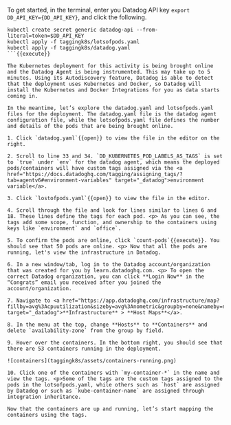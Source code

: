 
To get started, in the terminal, enter you Datadog API key `export DD_API_KEY={DD_API_KEY}`, and click the following.

```
kubectl create secret generic datadog-api --from-literal=token=$DD_API_KEY
kubectl apply -f taggingk8s/lotsofpods.yaml
kubectl apply -f taggingk8s/datadog.yaml
```{{execute}}

The Kubernetes deployment for this activity is being brought online and the Datadog Agent is being instrumented. This may take up to 5 minutes. Using its Autodiscovery feature, Datadog is able to detect that the deployment uses Kubernetes and Docker, so Datadog will install the Kubernetes and Docker Integrations for you as data starts coming in. 

In the meantime, let’s explore the datadog.yaml and lotsofpods.yaml files for the deployment. The datadog.yaml file is the datadog agent configuration file, while the lotsofpods.yaml file defines the number and details of the pods that are being brought online.

1. Click `datadog.yaml`{{open}} to view the file in the editor on the right.

2. Scroll to line 33 and 34. `DD_KUBERNETES_POD_LABELS_AS_TAGS` is set to `true` under `env` for the datadog agent, which means the deployed pods/containers will have custom tags assigned via the <a href="https://docs.datadoghq.com/tagging/assigning_tags/?tab=agentv6#environment-variables" target="_datadog">environment variable</a>.

3. Click `lostofpods.yaml`{{open}} to view the file in the editor.

4. Scroll through the file and look for lines similar to lines 6 and 18. These lines define the tags for each pod. <p> As you can see, the tags add some scope, function, and ownership to the containers using keys like `environment` and `office`.

5. To confirm the pods are online, click `count-pods`{{execute}}. You should see that 50 pods are online. <p> Now that all the pods are running, let's view the infrastructure in Datadog. 

6. In a new window/tab, log in to the Datadog account/organization that was created for you by learn.datadoghq.com. <p> To open the correct Datadog organization, you can click **Login Now** in the “Congrats” email you received after you joined the account/organization.

7. Navigate to <a href="https://app.datadoghq.com/infrastructure/map?fillby=avg%3Acpuutilization&sizeby=avg%3Anometric&groupby=none&nameby=name&nometrichosts=false&tvMode=false&nogrouphosts=true&palette=green_to_orange&paletteflip=false&node_type=host" target="_datadog">**Infrastructure** > **Host Maps**</a>.

8. In the menu at the top, change **Hosts** to **Containers** and delete `availability-zone` from the group by field.

9. Hover over the containers. In the bottom right, you should see that there are 53 containers running in the deployment.

![containers](taggingk8s/assets/containers-running.png)

10. Click one of the containers with `my-container-*` in the name and view the tags. <p>Some of the tags are the custom tags assigned to the pods in the lotsofpods.yaml, while others such as `host` are assigned by Datadog or such as `kube-container-name` are assigned through integration inheritance.

Now that the containers are up and running, let’s start mapping the containers using the tags.